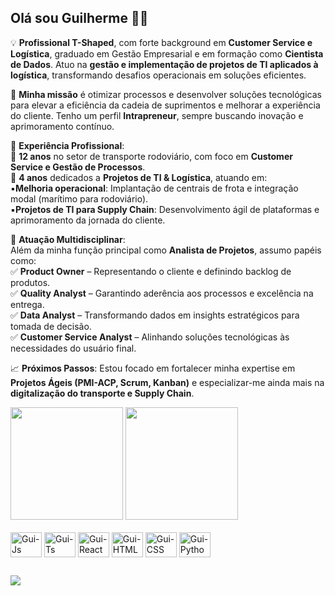 ## Olá sou Guilherme 👋🏿

💡 **Profissional T-Shaped**, com forte background em **Customer Service e Logística**, graduado em Gestão Empresarial e em formação como **Cientista de Dados**. Atuo na **gestão e implementação de projetos de TI aplicados à logística**, transformando desafios operacionais em soluções eficientes.

🚀 **Minha missão** é otimizar processos e desenvolver soluções tecnológicas para elevar a eficiência da cadeia de suprimentos e melhorar a experiência do cliente. Tenho um perfil **Intrapreneur**, sempre buscando inovação e aprimoramento contínuo.

📌 **Experiência Profissional**:<br>
🔹 **12 anos** no setor de transporte rodoviário, com foco em **Customer Service e Gestão de Processos**.<br>
🔹 **4 anos** dedicados a **Projetos de TI & Logística**, atuando em:<br>
▪️**Melhoria operacional**: Implantação de centrais de frota e integração modal (marítimo para rodoviário).<br>
▪️**Projetos de TI para Supply Chain**: Desenvolvimento ágil de plataformas e aprimoramento da jornada do cliente.<br>

🎯 **Atuação Multidisciplinar**:<br>
Além da minha função principal como **Analista de Projetos**, assumo papéis como:<br>
✅ **Product Owner** – Representando o cliente e definindo backlog de produtos.<br>
✅ **Quality Analyst** – Garantindo aderência aos processos e excelência na entrega.<br>
✅ **Data Analyst** – Transformando dados em insights estratégicos para tomada de decisão.<br>
✅ **Customer Service Analyst** – Alinhando soluções tecnológicas às necessidades do usuário final.

📈 **Próximos Passos**:
Estou focado em fortalecer minha expertise em **Projetos Ágeis (PMI-ACP, Scrum, Kanban)** e especializar-me ainda mais na **digitalização do transporte e Supply Chain**.

<div>
  <img height="180em" src="https://github-readme-stats.vercel.app/api?username=GuilhermeDuarte95&show_icons=true&theme=cobalt"/>
  <img height="180em" src="https://github-readme-stats.vercel.app/api/top-langs/?username=GuilhermeDuarte95&theme=cobalt"/>
</div>
<div style="display: inline_block"><br>
  <img align="center"alt="Gui-Js" height="40" width="50" src="https://cdn.jsdelivr.net/gh/devicons/devicon@latest/icons/javascript/javascript-original.svg"/>
  <img align="center"alt="Gui-Ts" height="40" width="50" src="https://cdn.jsdelivr.net/gh/devicons/devicon@latest/icons/typescript/typescript-original.svg">
  <img align="center"alt="Gui-React" height="40" width="50" src="https://cdn.jsdelivr.net/gh/devicons/devicon@latest/icons/react/react-original-wordmark.svg">
  <img align="center"alt="Gui-HTML" height="40" width="50" src="https://cdn.jsdelivr.net/gh/devicons/devicon@latest/icons/html5/html5-original-wordmark.svg">
  <img align="center"alt="Gui-CSS" height="40" width="50" src="https://cdn.jsdelivr.net/gh/devicons/devicon@latest/icons/css3/css3-original-wordmark.svg">
  <img align="center"alt="Gui-Python" height="40" width="50" src="https://cdn.jsdelivr.net/gh/devicons/devicon@latest/icons/python/python-original-wordmark.svg">
</div>

##
<div>
  <a hrf="https://www.linkedin.com/in/guilherme-duarte-5ab2b9201/"><img src="https://img.shields.io/badge/LinkedIn-0077B5?style=for-the-badge&logo=linkedin&logoColor=white" target="_blank"></a>
</div>
